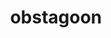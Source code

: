 ---
id: 862
title: obstagoon
types: [dark,normal]
image: https://raw.githubusercontent.com/PokeAPI/sprites/master/sprites/pokemon/862.png
---